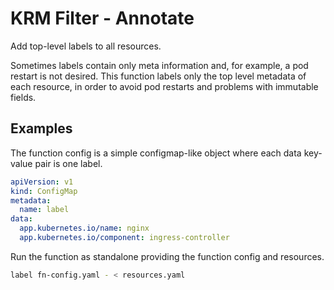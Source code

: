 # KRM Filter - Annotate

<!--mdtogo:Short-->

Add top-level labels to all resources.

<!--mdtogo-->

<!--mdtogo:Long-->

Sometimes labels contain only meta information and, for example, a pod
restart is not desired. This function labels only the top level metadata of
each resource, in order to avoid pod restarts and problems with immutable
fields.

<!--mdtogo-->

## Examples

<!--mdtogo:Examples-->

The function config is a simple configmap-like object where each data key-value
pair is one label.

```yaml
apiVersion: v1
kind: ConfigMap
metadata:
  name: label
data:
  app.kubernetes.io/name: nginx
  app.kubernetes.io/component: ingress-controller
```

Run the function as standalone providing the function config and resources.

```bash
label fn-config.yaml - < resources.yaml
```

<!--mdtogo-->
